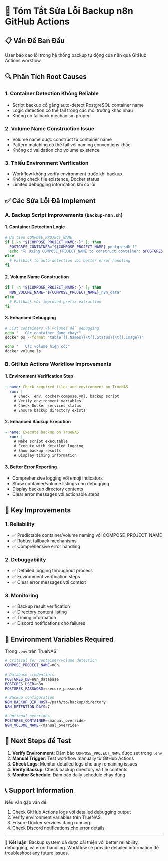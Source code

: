 # 🔧 Tóm Tắt Sửa Lỗi Backup n8n GitHub Actions

## 📋 Vấn Đề Ban Đầu
User báo cáo lỗi trong hệ thống backup tự động của n8n qua GitHub Actions workflow.

## 🔍 Phân Tích Root Causes

### 1. **Container Detection Không Reliable**
- Script backup cố gắng auto-detect PostgreSQL container name
- Logic detection có thể fail trong các môi trường khác nhau
- Không có fallback mechanism proper

### 2. **Volume Name Construction Issue**
- Volume name được construct từ container name
- Pattern matching có thể fail với naming conventions khác
- Không có validation cho volume existence

### 3. **Thiếu Environment Verification**
- Workflow không verify environment trước khi backup
- Không check file existence, Docker status
- Limited debugging information khi có lỗi

## ✅ Các Sửa Lỗi Đã Implement

### A. Backup Script Improvements (`backup-n8n.sh`)

#### 1. **Container Detection Logic**
```bash
# Ưu tiên COMPOSE_PROJECT_NAME
if [ -n "${COMPOSE_PROJECT_NAME:-}" ]; then
  POSTGRES_CONTAINER="${COMPOSE_PROJECT_NAME}-postgresdb-1"
  echo "🔍 Using COMPOSE_PROJECT_NAME to construct container: $POSTGRES_CONTAINER"
else
  # Fallback to auto-detection với better error handling
fi
```

#### 2. **Volume Name Construction**
```bash
if [ -n "${COMPOSE_PROJECT_NAME:-}" ]; then
  N8N_VOLUME_NAME="${COMPOSE_PROJECT_NAME}_n8n_data"
else
  # Fallback với improved prefix extraction
fi
```

#### 3. **Enhanced Debugging**
```bash
# List containers và volumes để debugging
echo "   Các container đang chạy:"
docker ps --format "table {{.Names}}\t{{.Status}}\t{{.Image}}"

echo "   Các volume hiện có:"
docker volume ls
```

### B. GitHub Actions Workflow Improvements

#### 1. **Environment Verification Step**
```yaml
- name: Check required files and environment on TrueNAS
  run: |
    # Check .env, docker-compose.yml, backup script
    # Verify environment variables
    # Check Docker services status
    # Ensure backup directory exists
```

#### 2. **Enhanced Backup Execution**
```yaml
- name: Execute backup on TrueNAS
  run: |
    # Make script executable
    # Execute with detailed logging
    # Show backup results
    # Display timing information
```

#### 3. **Better Error Reporting**
- Comprehensive logging với emoji indicators
- Show container/volume listings cho debugging
- Display backup directory contents
- Clear error messages với actionable steps

## 🎯 Key Improvements

### 1. **Reliability**
- ✅ Predictable container/volume naming với COMPOSE_PROJECT_NAME
- ✅ Robust fallback mechanisms
- ✅ Comprehensive error handling

### 2. **Debuggability**
- ✅ Detailed logging throughout process
- ✅ Environment verification steps
- ✅ Clear error messages với context

### 3. **Monitoring**
- ✅ Backup result verification
- ✅ Directory content listing
- ✅ Timing information
- ✅ Discord notifications cho failures

## 📝 Environment Variables Required

Trong `.env` trên TrueNAS:
```bash
# Critical for container/volume detection
COMPOSE_PROJECT_NAME=n8n

# Database credentials
POSTGRES_DB=n8n_database
POSTGRES_USER=n8n
POSTGRES_PASSWORD=<secure_password>

# Backup configuration
N8N_BACKUP_DIR_HOST=/path/to/backup/directory
N8N_RETENTION_DAYS=7

# Optional overrides
POSTGRES_CONTAINER=<manual_override>
N8N_VOLUME_NAME=<manual_override>
```

## 🚀 Next Steps để Test

1. **Verify Environment**: Đảm bảo `COMPOSE_PROJECT_NAME` được set trong `.env`
2. **Manual Trigger**: Test workflow manually từ GitHub Actions
3. **Check Logs**: Monitor detailed logs cho any remaining issues
4. **Verify Backup**: Check backup directory và file contents
5. **Monitor Schedule**: Đảm bảo daily schedule chạy đúng

## 📞 Support Information

Nếu vẫn gặp vấn đề:
1. Check GitHub Actions logs với detailed debugging output
2. Verify environment variables trên TrueNAS
3. Ensure Docker services đang running
4. Check Discord notifications cho error details

---

🎉 **Kết luận**: Backup system đã được cải thiện với better reliability, debugging, và error handling. Workflow sẽ provide detailed information để troubleshoot any future issues.